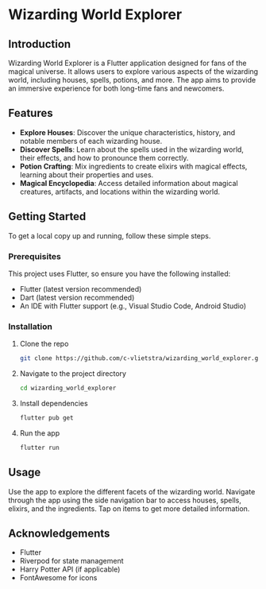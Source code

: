 # Wizarding World Explorer

## Introduction

Wizarding World Explorer is a Flutter application designed for fans of the magical universe. It allows users to explore various aspects of the wizarding world, including houses, spells, potions, and more. The app aims to provide an immersive experience for both long-time fans and newcomers.

## Features

- **Explore Houses**: Discover the unique characteristics, history, and notable members of each wizarding house.
- **Discover Spells**: Learn about the spells used in the wizarding world, their effects, and how to pronounce them correctly.
- **Potion Crafting**: Mix ingredients to create elixirs with magical effects, learning about their properties and uses.
- **Magical Encyclopedia**: Access detailed information about magical creatures, artifacts, and locations within the wizarding world.

## Getting Started

To get a local copy up and running, follow these simple steps.

### Prerequisites

This project uses Flutter, so ensure you have the following installed:
- Flutter (latest version recommended)
- Dart (latest version recommended)
- An IDE with Flutter support (e.g., Visual Studio Code, Android Studio)

### Installation

1. Clone the repo
   ```sh
   git clone https://github.com/c-vlietstra/wizarding_world_explorer.git
2. Navigate to the project directory
   ```sh
   cd wizarding_world_explorer
3. Install dependencies
    ```sh
    flutter pub get
4. Run the app
   ```sh
   flutter run
## Usage

Use the app to explore the different facets of the wizarding world. Navigate through the app using the side navigation bar to access houses, spells, elixirs, and the ingredients. Tap on items to get more detailed information.

## Acknowledgements

- Flutter
- Riverpod for state management
- Harry Potter API (if applicable)
- FontAwesome for icons